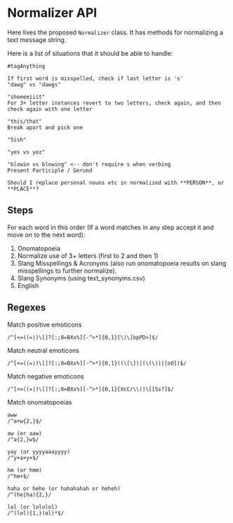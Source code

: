 # Normalizer API

Here lives the proposed `Normalizer` class. It has methods for normalizing a text message string.

Here is a list of situations that it should be able to handle:



	#tagAnything

	If first word is misspelled, check if last letter is 's' 
	"dawg" vs "dawgs"
	
	"sheeeeiiit"
	For 3+ letter instances revert to two letters, check again, and then check again with one letter
	
	"this/that" 
	Break apart and pick one
	
	"5ish"
	
	"yes vs yez"
	
	"blowin vs blowing" <-- don't require s when verbing
	Present Participle / Gerund
	
	Should I replace personal nouns etc in normalized with **PERSON**, or **PLACE**?


## Steps

For each word in this order (If a word matches in any step accept it and move on to the next word):

1. Onomatopoeia
2. Normalize use of 3+ letters (first to 2 and then 1)
3. Slang Misspellings & Acronyms (also run onomatopoeia results on slang misspellings to further normalize).
4. Slang Synonyms (using text_synonyms.csv)
5. English


## Regexes


Match positive emoticons

	/^[<=((=|)\[]?[:;8=BXx%][-^>*]{0,1}[\)\]bpPD>]$/

Match neutral emoticons
	
	/^[<=((=|)\[]?[:;8=BXx%][-^>*]{0,1}((\[\])|(\(\))|[oO])$/
	
Match negative emoticons
	
	/^[<=((=|)\[]?[:;8=BXx%][-^>*]{0,1}[XcC/\\(|\[[Ss?]$/
	
Match onomatopoeias

	aww
	/^a+w{2,}$/
	
	aw (or aaw)
	/^a{2,}w$/
	
	yay (or yyyyaaayyyy)
	/^y+a+y+$/
	
	hm (or hmm)
	/^hm+$/
	
	haha or hehe (or hahahahah or heheh)
	/^(he|ha){2,}/
	
	lol (or lololol)
	/^(lol){1,}(ol)*$/
	
	